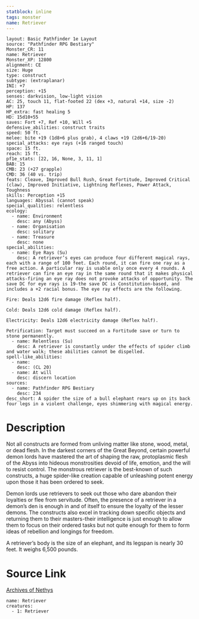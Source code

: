 ```yaml
---
statblock: inline
tags: monster
name: Retriever
---
```

```statblock
layout: Basic Pathfinder 1e Layout
source: "Pathfinder RPG Bestiary"
Monster_CR: 11
name: Retriever
Monster_XP: 12800
alignment: CE
size: Huge
type: construct
subtype: (extraplanar)
INI: +7
perception: +15
senses: darkvision, low-light vision
AC: 25, touch 11, flat-footed 22 (dex +3, natural +14, size -2)
HP: 137
HP_extra: fast healing 5
HD: 15d10+55
saves: Fort +7, Ref +10, Will +5
defensive_abilities: construct traits
speed: 50 ft.
melee: bite +19 (1d8+6 plus grab), 4 claws +19 (2d6+6/19-20)
special_attacks: eye rays (+16 ranged touch)
space: 15 ft.
reach: 15 ft.
pf1e_stats: [22, 16, None, 3, 11, 1]
BAB: 15
CMB: 23 (+27 grapple)
CMD: 36 (40 vs. trip)
feats: Cleave, Improved Bull Rush, Great Fortitude, Improved Critical (claw), Improved Initiative, Lightning Reflexes, Power Attack, Toughness
skills: Perception +15
languages: Abyssal (cannot speak)
special_qualities: relentless
ecology:
  - name: Environment
    desc: any (Abyss)
  - name: Organisation
    desc: solitary
  - name: Treasure
    desc: none
special_abilities:
  - name: Eye Rays (Su)
    desc: A retriever’s eyes can produce four different magical rays, each with a range of 100 feet. Each round, it can fire one ray as a free action. A particular ray is usable only once every 4 rounds. A retriever can fire an eye ray in the same round that it makes physical attacks-firing an eye ray does not provoke attacks of opportunity. The save DC for eye rays is 19-the save DC is Constitution-based, and includes a +2 racial bonus. The eye ray effects are the following.

Fire: Deals 12d6 fire damage (Reflex half).

Cold: Deals 12d6 cold damage (Reflex half).

Electricity: Deals 12d6 electricity damage (Reflex half).

Petrification: Target must succeed on a Fortitude save or turn to stone permanently.
  - name: Relentless (Su)
    desc: A retriever is constantly under the effects of spider climb and water walk; these abilities cannot be dispelled.
spell-like_abilities:
  - name:
    desc: (CL 20)
  - name: At will
    desc: discern location
sources:
  - name: Pathfinder RPG Bestiary
    desc: 234
desc_short: A spider the size of a bull elephant rears up on its back four legs in a violent challenge, eyes shimmering with magical energy.
```
# Description
Not all constructs are formed from unliving matter like stone, wood, metal, or dead flesh. In the darkest corners of the Great Beyond, certain powerful demon lords have mastered the art of shaping the raw, protoplasmic flesh of the Abyss into hideous monstrosities devoid of life, emotion, and the will to resist control. The monstrous retriever is the best-known of such constructs, a huge spider-like creation capable of unleashing potent energy upon those it has been ordered to seek.

Demon lords use retrievers to seek out those who dare abandon their loyalties or flee from servitude. Often, the presence of a retriever in a demon’s den is enough in and of itself to ensure the loyalty of the lesser demons. The constructs also excel in tracking down specific objects and returning them to their masters-their intelligence is just enough to allow them to focus on their ordered tasks but not quite enough for them to form ideas of rebellion and longings for freedom.

A retriever’s body is the size of an elephant, and its legspan is nearly 30 feet. It weighs 6,500 pounds.
# Source Link
[Archives of Nethys](https://aonprd.com/MonsterDisplay.aspx?ItemName=Retriever)
```encounter-table
name: Retriever
creatures:
  - 1: Retriever
```
